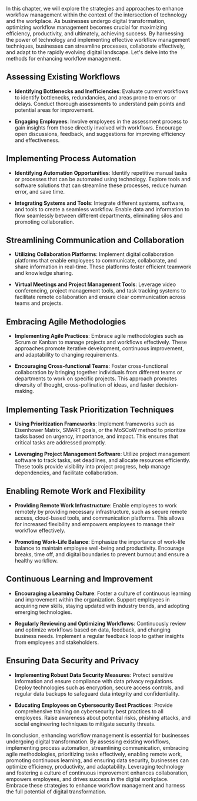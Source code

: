 
In this chapter, we will explore the strategies and approaches to enhance workflow management within the context of the intersection of technology and the workplace. As businesses undergo digital transformation, optimizing workflow management becomes crucial for maximizing efficiency, productivity, and ultimately, achieving success. By harnessing the power of technology and implementing effective workflow management techniques, businesses can streamline processes, collaborate effectively, and adapt to the rapidly evolving digital landscape. Let's delve into the methods for enhancing workflow management.

Assessing Existing Workflows
----------------------------

* **Identifying Bottlenecks and Inefficiencies**: Evaluate current workflows to identify bottlenecks, redundancies, and areas prone to errors or delays. Conduct thorough assessments to understand pain points and potential areas for improvement.

* **Engaging Employees**: Involve employees in the assessment process to gain insights from those directly involved with workflows. Encourage open discussions, feedback, and suggestions for improving efficiency and effectiveness.

Implementing Process Automation
-------------------------------

* **Identifying Automation Opportunities**: Identify repetitive manual tasks or processes that can be automated using technology. Explore tools and software solutions that can streamline these processes, reduce human error, and save time.

* **Integrating Systems and Tools**: Integrate different systems, software, and tools to create a seamless workflow. Enable data and information to flow seamlessly between different departments, eliminating silos and promoting collaboration.

Streamlining Communication and Collaboration
--------------------------------------------

* **Utilizing Collaboration Platforms**: Implement digital collaboration platforms that enable employees to communicate, collaborate, and share information in real-time. These platforms foster efficient teamwork and knowledge sharing.

* **Virtual Meetings and Project Management Tools**: Leverage video conferencing, project management tools, and task tracking systems to facilitate remote collaboration and ensure clear communication across teams and projects.

Embracing Agile Methodologies
-----------------------------

* **Implementing Agile Practices**: Embrace agile methodologies such as Scrum or Kanban to manage projects and workflows effectively. These approaches promote iterative development, continuous improvement, and adaptability to changing requirements.

* **Encouraging Cross-functional Teams**: Foster cross-functional collaboration by bringing together individuals from different teams or departments to work on specific projects. This approach promotes diversity of thought, cross-pollination of ideas, and faster decision-making.

Implementing Task Prioritization Techniques
-------------------------------------------

* **Using Prioritization Frameworks**: Implement frameworks such as Eisenhower Matrix, SMART goals, or the MoSCoW method to prioritize tasks based on urgency, importance, and impact. This ensures that critical tasks are addressed promptly.

* **Leveraging Project Management Software**: Utilize project management software to track tasks, set deadlines, and allocate resources efficiently. These tools provide visibility into project progress, help manage dependencies, and facilitate collaboration.

Enabling Remote Work and Flexibility
------------------------------------

* **Providing Remote Work Infrastructure**: Enable employees to work remotely by providing necessary infrastructure, such as secure remote access, cloud-based tools, and communication platforms. This allows for increased flexibility and empowers employees to manage their workflow effectively.

* **Promoting Work-Life Balance**: Emphasize the importance of work-life balance to maintain employee well-being and productivity. Encourage breaks, time off, and digital boundaries to prevent burnout and ensure a healthy workflow.

Continuous Learning and Improvement
-----------------------------------

* **Encouraging a Learning Culture**: Foster a culture of continuous learning and improvement within the organization. Support employees in acquiring new skills, staying updated with industry trends, and adopting emerging technologies.

* **Regularly Reviewing and Optimizing Workflows**: Continuously review and optimize workflows based on data, feedback, and changing business needs. Implement a regular feedback loop to gather insights from employees and stakeholders.

Ensuring Data Security and Privacy
----------------------------------

* **Implementing Robust Data Security Measures**: Protect sensitive information and ensure compliance with data privacy regulations. Deploy technologies such as encryption, secure access controls, and regular data backups to safeguard data integrity and confidentiality.

* **Educating Employees on Cybersecurity Best Practices**: Provide comprehensive training on cybersecurity best practices to all employees. Raise awareness about potential risks, phishing attacks, and social engineering techniques to mitigate security threats.

In conclusion, enhancing workflow management is essential for businesses undergoing digital transformation. By assessing existing workflows, implementing process automation, streamlining communication, embracing agile methodologies, prioritizing tasks effectively, enabling remote work, promoting continuous learning, and ensuring data security, businesses can optimize efficiency, productivity, and adaptability. Leveraging technology and fostering a culture of continuous improvement enhances collaboration, empowers employees, and drives success in the digital workplace. Embrace these strategies to enhance workflow management and harness the full potential of digital transformation.
